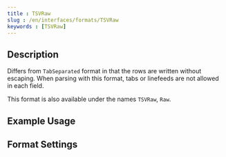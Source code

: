 ```yaml
---
title : TSVRaw
slug : /en/interfaces/formats/TSVRaw
keywords : [TSVRaw]
---
```


## Description

Differs from `TabSeparated` format in that the rows are written without escaping.
When parsing with this format, tabs or linefeeds are not allowed in each field.

This format is also available under the names `TSVRaw`, `Raw`.

## Example Usage

## Format Settings